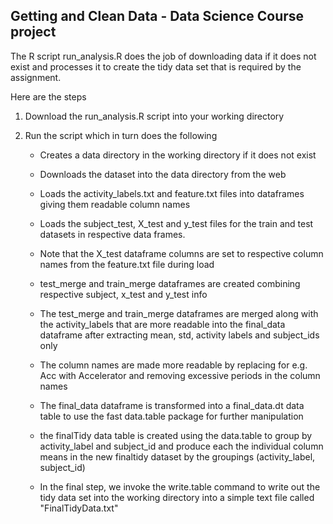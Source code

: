 ## Getting and Clean Data - Data Science Course project 

The R script run_analysis.R does the job of downloading data if it does not exist and processes it to create
the tidy data set that is required by the assignment.

Here are the steps
1. Download the run_analysis.R script into your working directory

2. Run the script which in turn does the following

    - Creates a data directory in the working directory if it does not exist
    
    - Downloads the dataset into the data directory from the web
    
    - Loads the activity_labels.txt and feature.txt files into dataframes giving them readable column names
    
    - Loads the subject_test, X_test and y_test files for the train and test datasets in respective data frames. 
    
    - Note that the X_test dataframe columns are set to respective column names from the feature.txt file during load
    
    - test_merge and train_merge dataframes are created combining respective subject, x_test and y_test info
    
    - The test_merge and train_merge dataframes are merged along with the activity_labels that are more readable into the final_data dataframe after extracting mean, std, activity labels and subject_ids only
    
    - The column names are made more readable by replacing for e.g. Acc with Accelerator and removing excessive periods in the column names
    
    - The final_data dataframe is transformed into a final_data.dt data table to use the fast data.table package for further manipulation
    
    - the finalTidy data table is created using the data.table to group by activity_label and subject_id and produce each the individual column means in the new finaltidy dataset by the groupings (activity_label, subject_id)
    
    - In the final step, we invoke the write.table command to write out the tidy data set into the working directory into a simple text file called "FinalTidyData.txt"
